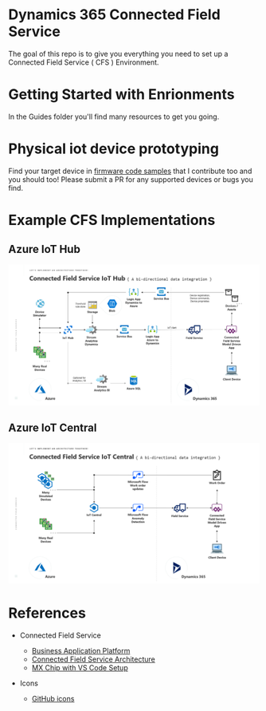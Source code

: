 # Dynamics 365 Connected Field Service
The goal of this repo is to give you everything you need to set up a Connected Field Service ( CFS ) Environment.

# Getting Started with Enrionments

In the Guides folder you'll find many resources to get you going.

# Physical iot device prototyping

Find your target device in [firmware code samples](https://github.com/gregdegruy/iot-central-firmware) that I contribute too and you should too! Please submit a PR for any supported devices or bugs you find.

# Example CFS Implementations

## Azure IoT Hub
<img src="imgs/md/iot-hub.png">

## Azure IoT Central
<img src="imgs/md/iot-central.png">

# References
- Connected Field Service
    - [Business Application Platform](https://dynamics.microsoft.com/en-us/business-application-platform/)
    - [Connected Field Service Architecture](https://docs.microsoft.com/en-us/dynamics365/customer-engagement/field-service/developer/connected-field-service-architecture)
    - [MX Chip with VS Code Setup](https://docs.microsoft.com/en-us/azure/iot-hub/iot-hub-arduino-iot-devkit-az3166-get-started)

- Icons
    - [GitHub icons](https://gist.github.com/rxaviers/7360908)
